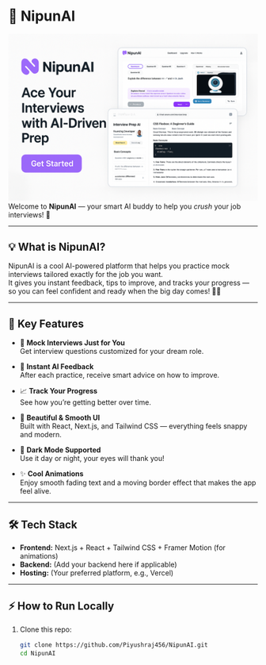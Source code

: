# 🚀 NipunAI

![NipunAI Banner](./public/hero-banner.png)
Welcome to **NipunAI** — your smart AI buddy to help you *crush* your job interviews! 🎯

---

## 💡 What is NipunAI?

NipunAI is a cool AI-powered platform that helps you practice mock interviews tailored exactly for the job you want.  
It gives you instant feedback, tips to improve, and tracks your progress — so you can feel confident and ready when the big day comes! 💪✨

---

## 🌟 Key Features

- 🎯 **Mock Interviews Just for You**  
  Get interview questions customized for your dream role.

- 📝 **Instant AI Feedback**  
  After each practice, receive smart advice on how to improve.

- 📈 **Track Your Progress**  
  See how you’re getting better over time.

- 🎨 **Beautiful & Smooth UI**  
  Built with React, Next.js, and Tailwind CSS — everything feels snappy and modern.

- 🌙 **Dark Mode Supported**  
  Use it day or night, your eyes will thank you!

- ✨ **Cool Animations**  
  Enjoy smooth fading text and a moving border effect that makes the app feel alive.

---

## 🛠️ Tech Stack

- **Frontend:** Next.js + React + Tailwind CSS + Framer Motion (for animations)  
- **Backend:** (Add your backend here if applicable)  
- **Hosting:** (Your preferred platform, e.g., Vercel)

---

## ⚡ How to Run Locally

1. Clone this repo:

   ```bash
   git clone https://github.com/Piyushraj456/NipunAI.git
   cd NipunAI
